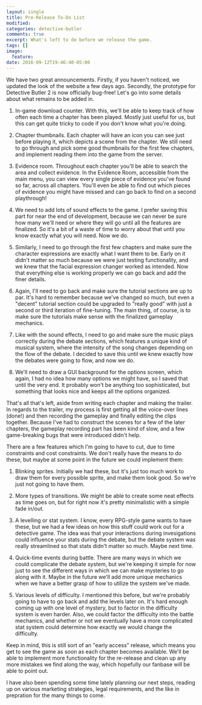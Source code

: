 ```yaml
---
layout: single
title: Pre-Release To-Do List
modified:
categories: detective-butler
comments: true
excerpt: What's left to do before we release the game.
tags: []
image:
  feature:
date: 2016-09-12T19:46:40-05:00
---
```


We have two great announcements. Firstly, if you haven't noticed, we updated the look of the website a few days ago. Secondly, the prototype for Detective Butler 2 is now officially bug-free! Let's go into some details about what remains to be added in.

1. In-game download counter. With this, we'll be able to keep track of how often each time a chapter has been played. Mostly just useful for us, but this can get quite tricky to code if you don't know what you're doing.

2. Chapter thumbnails. Each chapter will have an icon you can see just before playing it, which depicts a scene from the chapter. We still need to go through and pick some good thumbnails for the first few chapters, and implement reading them into the game from the server.

3. Evidence room. Throughout each chapter you'll be able to search the area and collect evidence. In the Evidence Room, accessible from the main menu, you can view every single piece of evidence you've found so far, across all chapters. You'll even be able to find out which pieces of evidence you might have missed and can go back to find on a second playthrough!

4. We need to add lots of sound effects to the game. I prefer saving this part for near the end of development, because we can never be sure how many we'll need or where they will go until all the features are finalized. So it's a bit of a waste of time to worry about that until you know exactly what you will need. Now we do.

5. Similarly, I need to go through the first few chapters and make sure the character expressions are exactly what I want them to be. Early on it didn't matter so much because we were just testing functionality, and we knew that the facial expression changer worked as intended. Now that everything else is working properly we can go back and add the finer details.

6. Again, I'll need to go back and make sure the tutorial sections are up to par. It's hard to remember because we've changed so much, but even a "decent" tutorial section could be upgraded to "really good" with just a second or third iteration of fine-tuning. The main thing, of course, is to make sure the tutorials make sense with the finalized gameplay mechanics.

7. Like with the sound effects, I need to go and make sure the music plays correctly during the debate sections, which features a unique kind of musical system, where the intensity of the song changes depending on the flow of the debate. I decided to save this until we knew exactly how the debates were going to flow, and now we do.

8. We'll need to draw a GUI background for the options screen, which again, I had no idea how many options we might have, so I saved that until the very end. It probably won't be anything too sophisticated, but something that looks nice and keeps all the options organized.

That's all that's left, aside from writing each chapter and making the trailer. In regards to the trailer, my process is first getting all the voice-over lines (done!) and then recording the gameplay and finally editing the clips together. Because I've had to construct the scenes for a few of the later chapters, the gameplay recording part has been kind of slow, and a few game-breaking bugs that were introduced didn't help.

There are a few features which I'm going to have to cut, due to time constraints and cost constraints. We don't really have the means to do these, but maybe at some point in the future we could implement them:

1. Blinking sprites. Initially we had these, but it's just too much work to draw them for every possible sprite, and make them look good. So we're just not going to have them.

2. More types of transitions. We might be able to create some neat effects as time goes on, but for right now it's pretty minimalistic with a simple fade in/out. 

3. A levelling or stat system. I know, every RPG-style game wants to have these, but we had a few ideas on how this stuff could work out for a detective game. The idea was that your interactions during invesigations could influence your stats during the debate, but the debate system was really streamlined so that stats didn't matter so much. Maybe next time.

4. Quick-time events during battle. There are many ways in which we could complicate the debate system, but we're keeping it simple for now just to see the different ways in which we can make mysteries to go along with it. Maybe in the future we'll add more unique mechanics when we have a better grasp of how to utilize the system we've made.

5. Various levels of difficulty. I mentioned this before, but we're probably going to have to go back and add the levels later on. It's hard enough coming up with one level of mystery, but to factor in the difficulty system is even harder. Also, we could factor the difficulty into the battle mechanics, and whether or not we eventually have a more complicated stat system could determine how exactly we would change the difficulty. 

Keep in mind, this is still sort of an "early access" release, which means you get to see the game as soon as each chapter becomes available. We'll be able to implement more functionality for the re-release and clean up any more mistakes we find along the way, which hopefully our fanbase will be able to point out. 

I have also been spending some time lately planning our next steps, reading up on various marketing strategies, legal requirements, and the like in prepration for the many things to come. 